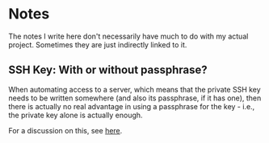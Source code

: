
# Notes

The notes I write here don't necessarily have much to do with my actual project. Sometimes
they are just indirectly linked to it.

## SSH Key: With or without passphrase?

When automating access to a server, which means that the private SSH key needs to be written
somewhere (and also its passphrase, if it has one), then there is actually no real advantage
in using a passphrase for the key - i.e., the private key alone is actually enough.

For a discussion on this, see [here][1].

[1]: https://unix.stackexchange.com/questions/90853/how-can-i-run-ssh-add-automatically-without-a-password-prompt